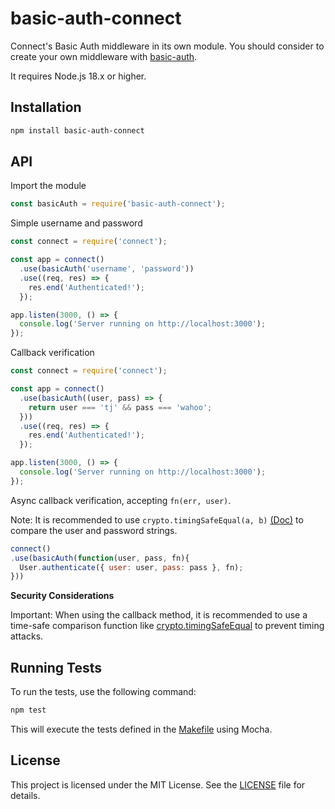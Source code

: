 # basic-auth-connect

Connect's Basic Auth middleware in its own module. You should consider to create your own middleware with [basic-auth](https://github.com/visionmedia/node-basic-auth).

It requires Node.js 18.x or higher.

## Installation

```bash
npm install basic-auth-connect
```

## API

Import the module

```js
const basicAuth = require('basic-auth-connect');
```

Simple username and password

```js
const connect = require('connect');

const app = connect()
  .use(basicAuth('username', 'password'))
  .use((req, res) => {
    res.end('Authenticated!');
  });

app.listen(3000, () => {
  console.log('Server running on http://localhost:3000');
});
```

Callback verification

```js
const connect = require('connect');

const app = connect()
  .use(basicAuth((user, pass) => {
    return user === 'tj' && pass === 'wahoo';
  }))
  .use((req, res) => {
    res.end('Authenticated!');
  });

app.listen(3000, () => {
  console.log('Server running on http://localhost:3000');
});
```

Async callback verification, accepting `fn(err, user)`.

Note: It is recommended to use `crypto.timingSafeEqual(a, b)` [(Doc)](https://nodejs.org/api/crypto.html#cryptotimingsafeequala-b) to compare the user and password strings.

```js
connect()
.use(basicAuth(function(user, pass, fn){
  User.authenticate({ user: user, pass: pass }, fn);
}))
```

**Security Considerations**

Important: When using the callback method, it is recommended to use a time-safe comparison function like [crypto.timingSafeEqual](https://nodejs.org/api/crypto.html#cryptotimingsafeequala-b) to prevent timing attacks.

## Running Tests

To run the tests, use the following command:

```bash
npm test
```

This will execute the tests defined in the [Makefile](./Makefile) using Mocha.


## License

This project is licensed under the MIT License. See the [LICENSE](./LICENSE) file for details.
